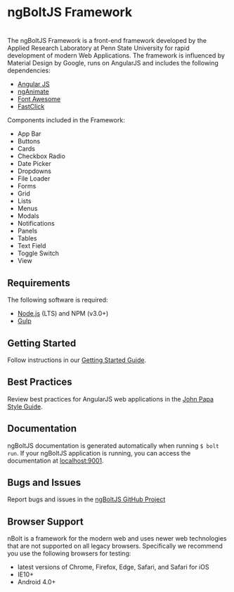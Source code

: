 # ngBoltJS Framework
#
The ngBoltJS Framework is a front-end framework developed by the Applied Research Laboratory at Penn State University for rapid development of modern Web Applications. The framework is influenced by Material Design by Google, runs on AngularJS and includes the following dependencies:

* [Angular JS](https://angularjs.org) 
* [ngAnimate](https://docs.angularjs.org/api/ngAnimate)
* [Font Awesome](https://fortawesome.github.io/Font-Awesome/)
* [FastClick](https://ftlabs.github.io/fastclick/)

Components included in the Framework:

* App Bar
* Buttons
* Cards
* Checkbox Radio
* Date Picker
* Dropdowns
* File Loader
* Forms
* Grid
* Lists
* Menus
* Modals
* Notifications
* Panels
* Tables
* Text Field
* Toggle Switch
* View
  
## Requirements

The following software is required:

* [Node.js](https://nodejs.org) (LTS) and NPM (v3.0+)
* [Gulp](http://gulpjs.com)
    
## Getting Started

Follow instructions in our [Getting Started Guide](https://ngbolt.github.io/#/guides/getting-started).

## Best Practices

Review best practices for AngularJS web applications in the [John Papa Style Guide](https://github.com/johnpapa/angular-styleguide/blob/master/a1/README.md).

## Documentation

ngBoltJS documentation is generated automatically when running `$ bolt run`. If your ngBoltJS application is running, you can access the documentation at [localhost:9001](http://localhost:9001).

## Bugs and Issues

Report bugs and issues in the [ngBoltJS GitHub Project](https://github.com/ngBolt/ng-bolt/issues)

## Browser Support

nBolt is a framework for the modern web and uses newer web technologies that are not supported on all legacy browsers. Specifically we recommend you use the following browsers for testing:

* latest versions of Chrome, Firefox, Edge, Safari, and Safari for iOS
* IE10+
* Android 4.0+

<!-- TODO: add guide for contributing -->

<!-- TODO: add changelog -->
